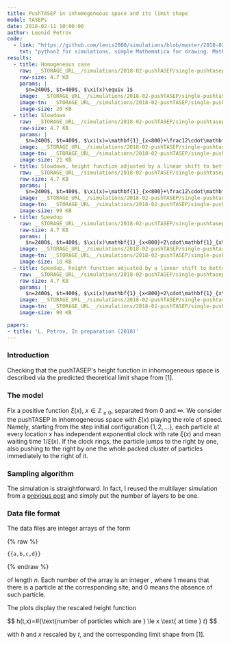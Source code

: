 ```yaml
---
title: PushTASEP in inhomogeneous space and its limit shape
model: TASEPs
date: 2018-02-11 10:00:00
author: Leonid Petrov
code:
  - link: "https://github.com/lenis2000/simulations/blob/master/2018-02-10-PushTASEP-single/2018-02-10-PushTASEP-single.py"
    txt: "python2 for simulations, simple Mathematica for drawing. Mathematica source not present"
results:
  - title: Homogeneous case
    raw: __STORAGE_URL__/simulations/2018-02-pushTASEP/single-pushtasep-100.txt
    raw-size: 4.7 KB
    params: |
      $n=2400$, $t=400$, $\xi(x)\equiv 1$
    image: __STORAGE_URL__/simulations/2018-02-pushTASEP/single-pushtasep-100.pdf
    image-tn: __STORAGE_URL__/simulations/2018-02-pushTASEP/single-pushtasep-100.png
    image-size: 20 KB
  - title: Slowdown
    raw: __STORAGE_URL__/simulations/2018-02-pushTASEP/single-pushtasep-200.txt
    raw-size: 4.7 KB
    params: |
      $n=2400$, $t=400$, $\xi(x)=\mathbf{1}_{x<800}+\frac12\cdot\mathbf{1}_{x\ge 800}$
    image: __STORAGE_URL__/simulations/2018-02-pushTASEP/single-pushtasep-200.pdf
    image-tn: __STORAGE_URL__/simulations/2018-02-pushTASEP/single-pushtasep-200.png
    image-size: 21 KB
  - title: Slowdown, height function adjusted by a linear shift to better see fluctuations
    raw: __STORAGE_URL__/simulations/2018-02-pushTASEP/single-pushtasep-200.txt
    raw-size: 4.7 KB
    params: |
      $n=2400$, $t=400$, $\xi(x)=\mathbf{1}_{x<800}+\frac12\cdot\mathbf{1}_{x\ge 800}$
    image: __STORAGE_URL__/simulations/2018-02-pushTASEP/single-pushtasep-200a.pdf
    image-tn: __STORAGE_URL__/simulations/2018-02-pushTASEP/single-pushtasep-200a.png
    image-size: 99 KB
  - title: Speedup
    raw: __STORAGE_URL__/simulations/2018-02-pushTASEP/single-pushtasep-300.txt
    raw-size: 4.7 KB
    params: |
      $n=2400$, $t=400$, $\xi(x)\mathbf{1}_{x<800}+2\cdot\mathbf{1}_{x\ge 800}$
    image: __STORAGE_URL__/simulations/2018-02-pushTASEP/single-pushtasep-300.pdf
    image-tn: __STORAGE_URL__/simulations/2018-02-pushTASEP/single-pushtasep-300.png
    image-size: 18 KB
  - title: Speedup, height function adjusted by a linear shift to better see fluctuations
    raw: __STORAGE_URL__/simulations/2018-02-pushTASEP/single-pushtasep-300.txt
    raw-size: 4.7 KB
    params: |
      $n=2400$, $t=400$, $\xi(x)\mathbf{1}_{x<800}+2\cdot\mathbf{1}_{x\ge 800}$
    image: __STORAGE_URL__/simulations/2018-02-pushTASEP/single-pushtasep-300a.pdf
    image-tn: __STORAGE_URL__/simulations/2018-02-pushTASEP/single-pushtasep-300a.png
    image-size: 90 KB

papers:
- title: 'L. Petrov, In preparation (2018)'
---
```


### Introduction

Checking that the pushTASEP's height function in inhomogeneous space
is described via the predicted theoretical limit shape from [1].

### The model

Fix a positive function $\xi(x)$, $x\in\mathbb{Z}_{\ge0}$, separated from $0$ and $\infty$.
We consider the pushTASEP in inhomogeneous space with $\xi(x)$ playing the role of speed.
Namely, starting from the step initial configuration $\{1,2,\ldots\}$,
each particle at every location $x$ has independent exponential clock with rate $\xi(x)$
and mean waiting time $1/\xi(x)$. If the clock rings, the
particle jumps to the right by one, also pushing to the right by one the whole
packed cluster of particles immediately to the right of it.


### Sampling algorithm

The simulation is straightforward. In fact, I reused the
multilayer simulation from a [previous post]({{site.url}}/simulations/2017-12-15-pushtasep-multilayer/)
and simply put the number of layers to be one.

### Data file format

The data files are integer arrays of the form

{% raw %}
```
{{a,b,c,d}}
```
{% endraw %}

of length $n$.
Each number of the array is an
integer <script type="math/tex">\in \{0,1 \}</script>, where $1$ means that there is a particle at the corresponding
site, and $0$ means the absence of such particle.

The plots display the rescaled height function

$$
h(t,x)=\#\{\text{number of particles which are } \le x \text{ at time } $t$\}
$$

with $h$ and $x$ rescaled by $t$, and the corresponding limit shape from [1].
